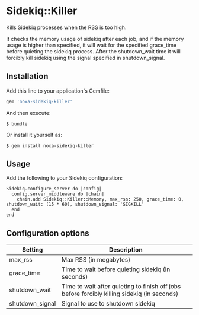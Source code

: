 # Sidekiq::Killer

Kills Sidekiq processes when the RSS is too high.

It checks the memory usage of sidekiq after each job, and if the memory usage is
higher than specified, it will wait for the specified grace_time before quieting
the sidekiq process. After the shutdown_wait time it will forcibly kill sidekiq
using the signal specified in shutdown_signal.

## Installation

Add this line to your application's Gemfile:

```ruby
gem 'noxa-sidekiq-killer'
```

And then execute:

    $ bundle

Or install it yourself as:

    $ gem install noxa-sidekiq-killer

## Usage

Add the following to your Sidekiq configuration:

```
Sidekiq.configure_server do |config|
  config.server_middleware do |chain|
    chain.add Sidekiq::Killer::Memory, max_rss: 250, grace_time: 0, shutdown_wait: (15 * 60), shutdown_signal: 'SIGKILL'
  end
end
```

## Configuration options

| Setting         | Description                                                                                 |
| --------------- | ------------------------------------------------------------------------------------------- |
| max_rss         | Max RSS (in megabytes)                                                                      |
| grace_time      | Time to wait before quieting sidekiq (in seconds)                                           |
| shutdown_wait   | Time to wait after quieting to finish off jobs before forcibly killing sidekiq (in seconds) |
| shutdown_signal | Signal to use to shutdown sidekiq                                                           |
